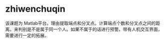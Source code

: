 # zhiwenchuqin
该课题为 Matlab平台。理由提取端点和分叉点。计算端点个数和分叉点之间的距离。来判别是不是属于同一个人。如果不属于的话进行预警。带有人机交互界面，需要进行一定的拓展。
